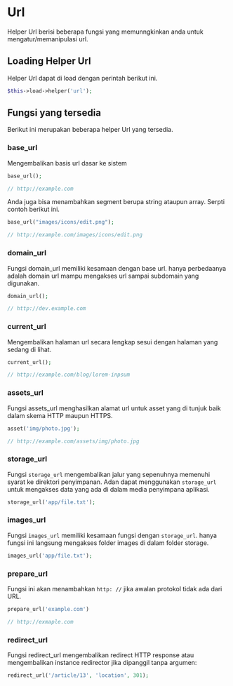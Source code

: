 

# Url

Helper Url berisi beberapa fungsi yang memunngkinkan anda untuk mengatur/memanipulasi url.

## Loading Helper Url

Helper Url dapat di load dengan perintah berikut ini.

```php
$this->load->helper('url');
```


## Fungsi yang tersedia

Berikut ini merupakan beberapa helper Url yang tersedia.

### base_url

Mengembalikan basis url dasar ke sistem

```php
base_url();

// http://example.com
```

Anda juga bisa menambahkan segment berupa string ataupun array. Serpti contoh berikut ini.

```php
base_url("images/icons/edit.png");

// http://example.com/images/icons/edit.png
```
### domain_url

Fungsi domain_url memiliki kesamaan dengan base url. hanya perbedaanya adalah domain url mampu mengakses url sampai subdomain yang digunakan.

```php
domain_url();

// http://dev.example.com
```

### current_url

Mengembalikan halaman url secara lengkap sesui dengan halaman yang sedang di lihat.


```php
current_url();

// http://example.com/blog/lorem-inpsum
```

### assets_url

Fungsi assets_url menghasilkan alamat url untuk asset yang di tunjuk baik dalam skema HTTP maupun HTTPS.

```php
asset('img/photo.jpg'); 

// http://example.com/assets/img/photo.jpg
```

### storage_url

Fungsi `storage_url` mengembalikan jalur yang sepenuhnya memenuhi syarat ke direktori penyimpanan. Adan dapat menggunakan `storage_url` untuk mengakses data yang ada di dalam media penyimpana aplikasi.

```php
storage_url('app/file.txt');
```

### images_url

Fungsi `images_url` memiliki kesamaan fungsi dengan `storage_url`. hanya fungsi ini langsung mengakses folder images di dalam folder storage.


```php
images_url('app/file.txt');
```

### prepare_url

Fungsi ini akan menambahkan `http: //` jika awalan protokol tidak ada dari URL.

```php
prepare_url('example.com')

// http://exmaple.com
```

### redirect_url

Fungsi redirect_url mengembalikan  redirect HTTP response atau mengembalikan instance redirector jika dipanggil tanpa argumen:

```php
redirect_url('/article/13', 'location', 301);
```